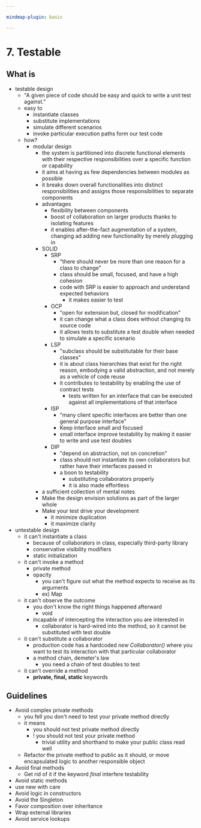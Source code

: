 ```yaml
---

mindmap-plugin: basic

---
```


# 7. Testable

## What is
- testable design
   - "A given piece of code should be easy
         and quick to write a unit test against."
   - easy to
      - instantiate classes
      - substitute implementations
      - simulate different scenarios
      - invoke particular execution paths form our test code
   - how?
      - modular design
         - the system is partitioned
               into discrete functional elements
               with their respective responsibilities
               over a specific function or capability
         - it aims at having as few dependencies
               between modules as possible
         - it breaks down overall functionalities into distinct responsibilities
               and assigns those responsibilities to separate components
         - advantages
            - flexibility between components
            - boost of collaboration on larger products
                  thanks to isolating features
            - it enables after-the-fact augmentation of a system,
                  changing ad adding new functionality by merely plugging in
         - SOLID
            - SRP
               - "there should never be more than one reason for a class to change"
               - class should be small, focused, and have a high cohesion
               - code with SRP is easier to approach and understand
                     expected behaviors
                  - it makes easier to test
            - OCP
               - "open for extension but,
                     closed for modification"
               - it can change what a class does
                     without changing its source code
               - it allows tests to substitute a test double
                     when needed to simulate a specific scenario
            - LSP
               - "subclass should be substitutable for their base classes"
               - it is about class hierarchies that exist for the right reason,
                     embodying a valid abstraction, and not merely as a vehicle of code reuse
               - it contributes to testability
                     by enabling the use of contract tests
                  - tests written for an interface that
                       can be executed against all implementations
                       of that interface
            - ISP
               - "many client specific interfaces are better than
                     one general purpose interface"
               - Keep interface small and focused
               - small interface improve testability by
                     making it easier to write and use test doubles
            - DIP
               - "depend on abstraction, not on concretion"
               - class should not instantiate its own collaborators
                     but rather have their interfaces passed in
               - a boon to testability
                  - substituting collaborators properly
                  - it is also made effortless
         - a sufficient collection of mental notes
         - Make the design envision solutions as part of the larger whole
         - Make your test drive your development
            - it minimize duplication
            - it maximize clarity
- untestable design
   - it can't instantiate a class
      - because of collaborators in class,
          especially third-party library
      - conservative visibility modifiers
      - static initialization
   - it can't invoke a method
      - private method
      - opacity
         - you can't figure out what the method
             expects to receive as its arguments
         - ex) Map
   - it can't observe the outcome
      - you don't know the right things happened afterward
         - void
      - incapable of intercepting the interaction
          you are interested in
         - collaborator is hard-wired into the method,
             so it cannot be substituted with test double
   - it can't substitute a collaborator
      - production code has
          a hardcoded *new Collaborator()*
          where you want to test its interaction
          with that particular collaborator
      - a method chain,
          demeter's law
         - you need a chain of test doubles to test
   - it can't override a method
      - **private, final, static** keywords

## Guidelines
- Avoid complex private methods
   - you fell you don't need to test your private method directly
   - it means
      - you should not test private method directly
      - ! you should not test your private method
         - trivial utility and shorthand
            to make your public class read well
   - Refactor the private method to public as it should,
      or move encapsulated logic to another responsible object
- Avoid final methods
   - Get rid of it if the keyword *final* interfere testability
- Avoid static methods
- use new with care
- Avoid logic in constructors
- Avoid the Singleton
- Favor composition over inheritance
- Wrap external libraries
- Avoid service lookups